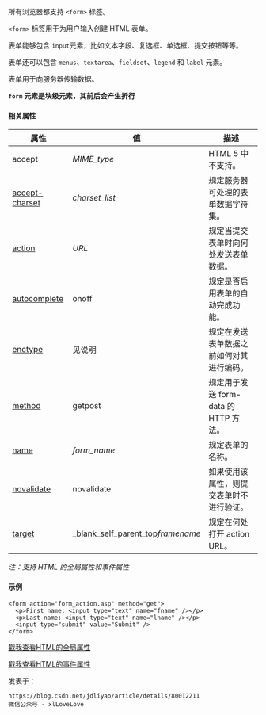 所有浏览器都支持 `<form>` 标签。

`<form>` 标签用于为用户输入创建 HTML 表单。

表单能够包含 `input`元素，比如文本字段、复选框、单选框、提交按钮等等。

表单还可以包含 `menus`、`textarea`、`fieldset`、`legend` 和 `label` 元素。

表单用于向服务器传输数据。

**`form` 元素是块级元素，其前后会产生折行**

#### 相关属性

| 属性                                                         | 值                                | 描述                                     |
| ------------------------------------------------------------ | --------------------------------- | ---------------------------------------- |
| accept                                                       | *MIME_type*                       | HTML 5 中不支持。                        |
| [accept-charset](http://www.w3school.com.cn/tags/att_form_accept-charset.asp) | *charset_list*                    | 规定服务器可处理的表单数据字符集。       |
| [action](http://www.w3school.com.cn/tags/att_form_action.asp) | *URL*                             | 规定当提交表单时向何处发送表单数据。     |
| [autocomplete](http://www.w3school.com.cn/tags/att_form_autocomplete.asp) | onoff                             | 规定是否启用表单的自动完成功能。         |
| [enctype](http://www.w3school.com.cn/tags/att_form_enctype.asp) | 见说明                            | 规定在发送表单数据之前如何对其进行编码。 |
| [method](http://www.w3school.com.cn/tags/att_form_method.asp) | getpost                           | 规定用于发送 form-data 的 HTTP 方法。    |
| [name](http://www.w3school.com.cn/tags/att_form_name.asp)    | *form_name*                       | 规定表单的名称。                         |
| [novalidate](http://www.w3school.com.cn/tags/att_form_novalidate.asp) | novalidate                        | 如果使用该属性，则提交表单时不进行验证。 |
| [target](http://www.w3school.com.cn/tags/att_form_target.asp) | _blank_self_parent_top*framename* | 规定在何处打开 action URL。              |

*注：支持 HTML 的全局属性和事件属性*

#### 示例

```
<form action="form_action.asp" method="get">
  <p>First name: <input type="text" name="fname" /></p>
  <p>Last name: <input type="text" name="lname" /></p>
  <input type="submit" value="Submit" />
</form>
```

[戳我查看HTML的全局属性](https://blog.csdn.net/jdliyao/article/details/80011899)

[戳我查看HTML的事件属性](https://blog.csdn.net/jdliyao/article/details/80012046)

发表于：

```
https://blog.csdn.net/jdliyao/article/details/80012211
微信公众号 - xlLoveLove
```

